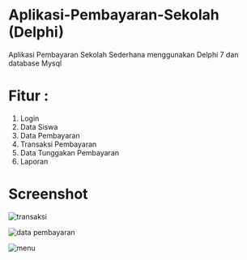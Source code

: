 # Aplikasi-Pembayaran-Sekolah (Delphi)
Aplikasi Pembayaran Sekolah Sederhana menggunakan Delphi 7 dan database Mysql

# Fitur :
 1. Login
 2. Data Siswa
 3. Data Pembayaran
 4. Transaksi Pembayaran
 5. Data Tunggakan Pembayaran
 6. Laporan
 
 # Screenshot
 
![transaksi](https://user-images.githubusercontent.com/33270746/69980033-fe427280-1561-11ea-996a-331ce4bc22a2.png)

![data pembayaran](https://user-images.githubusercontent.com/33270746/69980034-fe427280-1561-11ea-89e1-9f36f85dcdac.png)

![menu](https://user-images.githubusercontent.com/33270746/69980035-fedb0900-1561-11ea-8ca6-135864519a0c.png)

